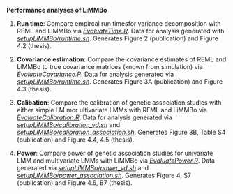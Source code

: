 **Performance analyses of LiMMBo**

1. **Run time**: Compare empircal run timesfor variance decomposition with REML and LiMMBo via [*EvaluateTime.R*](EvaluateTime.R). Data for analysis generated with [*setupLiMMBo/runtime.sh*](setupLiMMBo/runtime.sh). Generates Figure 2 (publication) and Figure 4.2 (thesis).

1. **Covariance estimation**: Compare the covariance estimates of REML and LiMMBo to true covariance matrices (known from simulation) via [*EvaluateCovariance.R*](EvaluateCovariance.R). Data for analysis generated via [*setupLiMMBo/runtime.sh*](setupLiMMBo/runtime.sh). Generates Figure 3A (publication) and Figure 4.3 (thesis).

1. **Calibation**: Compare the calibration of genetic association studies with either simple LM mor ultivariate LMMs with REML and LiMMBo via [*EvaluateCalibration.R*](EvaluateCalibration.R). Data for analysis generated via [*setupLiMMBo/calibration_vd.sh*](setupLiMMBo/calibration_vd.sh) and [*setupLiMMBo/calibration_association.sh*](setupLiMMBo/calibration_association.sh). Generates Figure 3B, Table S4 (publication) and Figure 4.4, 4.5 (thesis).

1. **Power**: Compare power of genetic association studies for univariate LMM and multivariate LMMs with LiMMBo via [*EvaluatePower.R*](EvaluatePower.R). Data generated via [*setupLiMMBo/power_vd.sh*](setupLiMMBo/power_vd.sh) and [*setupLiMMBo/power_association.sh*](setupLiMMBo/power_association.sh). Generates Figure 4, S7 (publication) and Figure 4.6, B7 (thesis).

